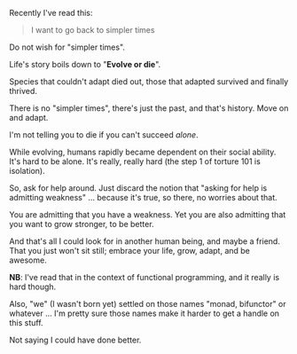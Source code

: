 Recently I've read this:

> I want to go back to simpler times

Do not wish for "simpler times".

Life's story boils down to "**Evolve or die**".

Species that couldn't adapt died out, those that adapted survived and finally thrived.

There is no "simpler times", there's just the past, and that's history. Move on and adapt.

I'm not telling you to die if you can't succeed _alone_.

While evolving, humans rapidly became dependent on their social ability. It's hard to be alone. It's really, really hard (the step 1 of torture 101 is isolation).

So, ask for help around. Just discard the notion that "asking for help is admitting weakness" ... because it's true, so there, no worries about that.

You are admitting that you have a weakness. Yet you are also admitting that you want to grow stronger, to be better.

And that's all I could look for in another human being, and maybe a friend. That you just won't sit still; embrace your life, grow, adapt, and be awesome.

**NB**: I've read that in the context of functional programming, and it really is hard though.

Also, "we" (I wasn't born yet) settled on those names "monad, bifunctor" or whatever ... I'm pretty sure those names make it harder to get a handle on this stuff.

Not saying I could have done better.
